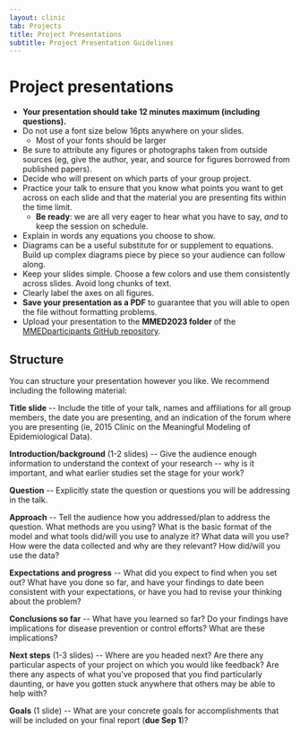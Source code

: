 ```yaml
---
layout: clinic
tab: Projects
title: Project Presentations
subtitle: Project Presentation Guidelines
---
```


Project presentations
=====================

-   **Your presentation should take 12 minutes maximum (including questions).**
-   Do not use a font size below 16pts anywhere on your slides.
    -   Most of your fonts should be larger
-   Be sure to attribute any figures or photographs taken from outside sources (eg, give the author, year, and source for figures borrowed from published papers).
-   Decide who will present on which parts of your group project.
-   Practice your talk to ensure that you know what points you want to get across on each slide and that the material you are presenting fits within the time limit.
    -   **Be ready**: we are all very eager to hear what you have to say, *and* to keep the session on schedule.
-   Explain in words any equations you choose to show.
-   Diagrams can be a useful substitute for or supplement to equations. Build up complex diagrams piece by piece so your audience can follow along.
-   Keep your slides simple. Choose a few colors and use them consistently across slides. Avoid long chunks of text.
-   Clearly label the axes on all figures.
-   **Save your presentation as a PDF** to guarantee that you will able to open the file without formatting problems.
-   Upload your presentation to the **MMED2023 folder** of the [MMEDparticipants GitHub repository](https://github.com/ICI3D/MMEDparticipants/).

Structure
---------

You can structure your presentation however you like. We recommend including the following material:

**Title slide** -- Include the title of your talk, names and affiliations for all group members, the date you are presenting, and an indication of the forum where you are presenting (ie, 2015 Clinic on the Meaningful Modeling of Epidemiological Data).

**Introduction/background** (1-2 slides) -- Give the audience enough information to understand the context of your research -- why is it important, and what earlier studies set the stage for your work?

**Question** -- Explicitly state the question or questions you will be addressing in the talk.

**Approach** -- Tell the audience how you addressed/plan to address the question. What methods are you using? What is the basic format of the model and what tools did/will you use to analyze it? What data will you use? How were the data collected and why are they relevant? How did/will you use the data?

**Expectations and progress** -- What did you expect to find when you set out? What have you done so far, and have your findings to date been consistent with your expectations, or have you had to revise your thinking about the problem?

**Conclusions so far** -- What have you learned so far? Do your findings have implications for disease prevention or control efforts? What are these implications?

**Next steps** (1-3 slides) -- Where are you headed next? Are there any particular aspects of your project on which you would like feedback? Are there any aspects of what you've proposed that you find particularly daunting, or have you gotten stuck anywhere that others may be able to help with?

**Goals** (1 slide) -- What are your concrete goals for accomplishments that will be included on your final report (**due Sep 1**)?
